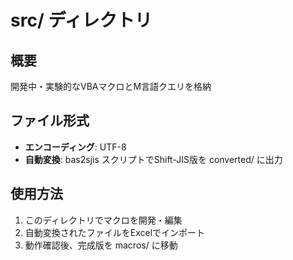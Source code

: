# src/ ディレクトリ

## 概要
開発中・実験的なVBAマクロとM言語クエリを格納

## ファイル形式
- **エンコーディング**: UTF-8
- **自動変換**: bas2sjis スクリプトでShift-JIS版を converted/ に出力

## 使用方法
1. このディレクトリでマクロを開発・編集
2. 自動変換されたファイルをExcelでインポート
3. 動作確認後、完成版を macros/ に移動